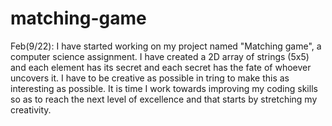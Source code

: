 # matching-game
Feb(9/22):
I have started working on my project named "Matching game", a computer science assignment. I have created a 2D array of strings (5x5) and each element has its secret and each secret has the fate of whoever uncovers it. I have to be creative as possible in tring to make this as interesting as possible. It is time I work towards improving my coding skills so as to reach the next level of excellence and that starts by stretching my creativity.